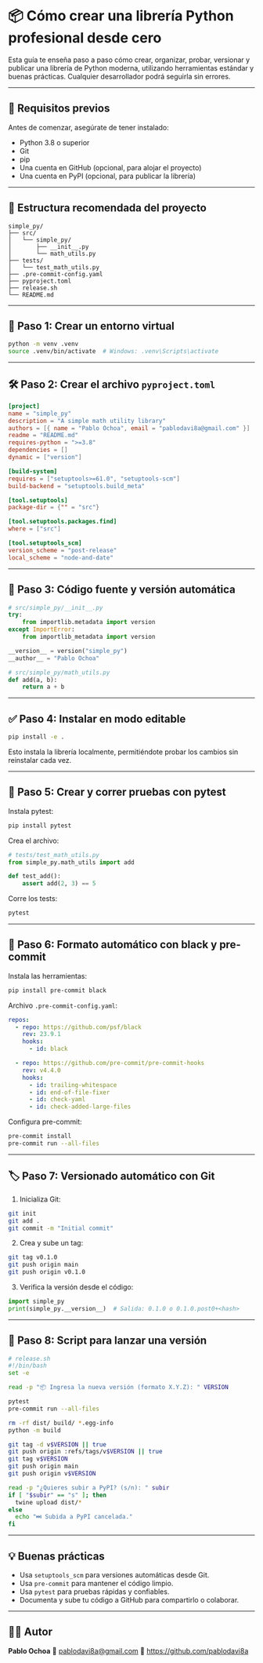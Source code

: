 # 📦 Cómo crear una librería Python profesional desde cero

Esta guía te enseña paso a paso cómo crear, organizar, probar, versionar y publicar una librería de Python moderna, utilizando herramientas estándar y buenas prácticas. Cualquier desarrollador podrá seguirla sin errores.

---

## 🧰 Requisitos previos

Antes de comenzar, asegúrate de tener instalado:

- Python 3.8 o superior
- Git
- pip
- Una cuenta en GitHub (opcional, para alojar el proyecto)
- Una cuenta en PyPI (opcional, para publicar la librería)

---

## 📂 Estructura recomendada del proyecto

```
simple_py/
├── src/
│   └── simple_py/
│       ├── __init__.py
│       └── math_utils.py
├── tests/
│   └── test_math_utils.py
├── .pre-commit-config.yaml
├── pyproject.toml
├── release.sh
└── README.md
```

---

## 🔧 Paso 1: Crear un entorno virtual

```bash
python -m venv .venv
source .venv/bin/activate  # Windows: .venv\Scripts\activate
```

---

## 🛠️ Paso 2: Crear el archivo `pyproject.toml`

```toml
[project]
name = "simple_py"
description = "A simple math utility library"
authors = [{ name = "Pablo Ochoa", email = "pablodavi8a@gmail.com" }]
readme = "README.md"
requires-python = ">=3.8"
dependencies = []
dynamic = ["version"]

[build-system]
requires = ["setuptools>=61.0", "setuptools-scm"]
build-backend = "setuptools.build_meta"

[tool.setuptools]
package-dir = {"" = "src"}

[tool.setuptools.packages.find]
where = ["src"]

[tool.setuptools_scm]
version_scheme = "post-release"
local_scheme = "node-and-date"
```

---

## 📁 Paso 3: Código fuente y versión automática

```python
# src/simple_py/__init__.py
try:
    from importlib.metadata import version
except ImportError:
    from importlib_metadata import version

__version__ = version("simple_py")
__author__ = "Pablo Ochoa"
```

```python
# src/simple_py/math_utils.py
def add(a, b):
    return a + b
```

---

## ✅ Paso 4: Instalar en modo editable

```bash
pip install -e .
```

Esto instala la librería localmente, permitiéndote probar los cambios sin reinstalar cada vez.

---

## 🧪 Paso 5: Crear y correr pruebas con pytest

Instala pytest:

```bash
pip install pytest
```

Crea el archivo:

```python
# tests/test_math_utils.py
from simple_py.math_utils import add

def test_add():
    assert add(2, 3) == 5
```

Corre los tests:

```bash
pytest
```

---

## 🎨 Paso 6: Formato automático con black y pre-commit

Instala las herramientas:

```bash
pip install pre-commit black
```

Archivo `.pre-commit-config.yaml`:

```yaml
repos:
  - repo: https://github.com/psf/black
    rev: 23.9.1
    hooks:
      - id: black

  - repo: https://github.com/pre-commit/pre-commit-hooks
    rev: v4.4.0
    hooks:
      - id: trailing-whitespace
      - id: end-of-file-fixer
      - id: check-yaml
      - id: check-added-large-files
```

Configura pre-commit:

```bash
pre-commit install
pre-commit run --all-files
```

---

## 🏷️ Paso 7: Versionado automático con Git

1. Inicializa Git:

```bash
git init
git add .
git commit -m "Initial commit"
```

2. Crea y sube un tag:

```bash
git tag v0.1.0
git push origin main
git push origin v0.1.0
```

3. Verifica la versión desde el código:

```python
import simple_py
print(simple_py.__version__)  # Salida: 0.1.0 o 0.1.0.post0+<hash>
```

---

## 🚀 Paso 8: Script para lanzar una versión

```bash
# release.sh
#!/bin/bash
set -e

read -p "📦 Ingresa la nueva versión (formato X.Y.Z): " VERSION

pytest
pre-commit run --all-files

rm -rf dist/ build/ *.egg-info
python -m build

git tag -d v$VERSION || true
git push origin :refs/tags/v$VERSION || true
git tag v$VERSION
git push origin main
git push origin v$VERSION

read -p "¿Quieres subir a PyPI? (s/n): " subir
if [ "$subir" == "s" ]; then
  twine upload dist/*
else
  echo "⏭️ Subida a PyPI cancelada."
fi
```

---

## 💡 Buenas prácticas

- Usa `setuptools_scm` para versiones automáticas desde Git.
- Usa `pre-commit` para mantener el código limpio.
- Usa `pytest` para pruebas rápidas y confiables.
- Documenta y sube tu código a GitHub para compartirlo o colaborar.

---

## 👨‍💻 Autor

**Pablo Ochoa**
📧 pablodavi8a@gmail.com
🔗 https://github.com/pablodavi8a
